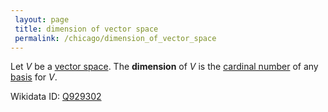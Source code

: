 ```yaml
---
 layout: page
 title: dimension of vector space
 permalink: /chicago/dimension_of_vector_space
---
```


Let $V$ be a [vector space](https://defsmath.github.io/DefsMath/vector_space). The **dimension** of $V$ is the [cardinal number](https://defsmath.github.io/DefsMath/cardinal_number) of any [basis](https://defsmath.github.io/DefsMath/basis) for $V$.

Wikidata ID: [Q929302](https://www.wikidata.org/wiki/Q929302)